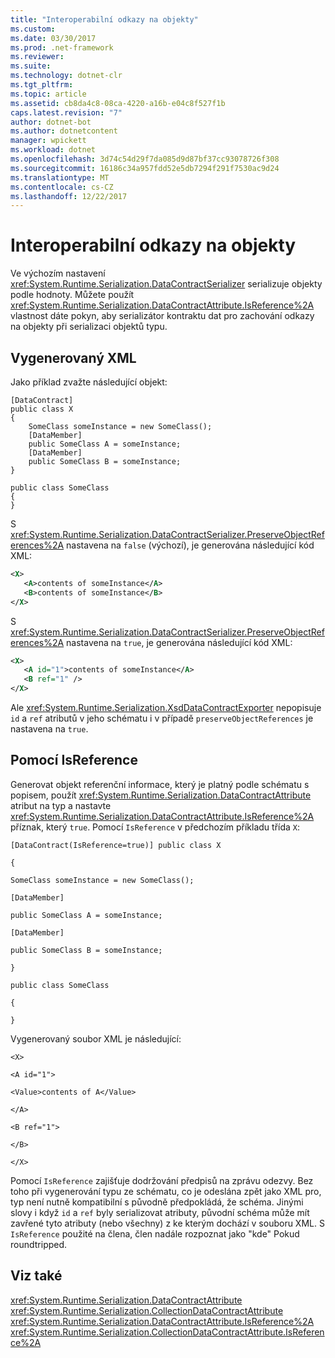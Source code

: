 ```yaml
---
title: "Interoperabilní odkazy na objekty"
ms.custom: 
ms.date: 03/30/2017
ms.prod: .net-framework
ms.reviewer: 
ms.suite: 
ms.technology: dotnet-clr
ms.tgt_pltfrm: 
ms.topic: article
ms.assetid: cb8da4c8-08ca-4220-a16b-e04c8f527f1b
caps.latest.revision: "7"
author: dotnet-bot
ms.author: dotnetcontent
manager: wpickett
ms.workload: dotnet
ms.openlocfilehash: 3d74c54d29f7da085d9d87bf37cc93078726f308
ms.sourcegitcommit: 16186c34a957fdd52e5db7294f291f7530ac9d24
ms.translationtype: MT
ms.contentlocale: cs-CZ
ms.lasthandoff: 12/22/2017
---
```

# <a name="interoperable-object-references"></a>Interoperabilní odkazy na objekty
Ve výchozím nastavení <xref:System.Runtime.Serialization.DataContractSerializer> serializuje objekty podle hodnoty. Můžete použít <xref:System.Runtime.Serialization.DataContractAttribute.IsReference%2A> vlastnost dáte pokyn, aby serializátor kontraktu dat pro zachování odkazy na objekty při serializaci objektů typu.  
  
## <a name="generated-xml"></a>Vygenerovaný XML  
 Jako příklad zvažte následující objekt:  
  
```  
[DataContract]  
public class X  
{  
    SomeClass someInstance = new SomeClass();  
    [DataMember]  
    public SomeClass A = someInstance;  
    [DataMember]  
    public SomeClass B = someInstance;  
}  
  
public class SomeClass   
{  
}  
```  
  
 S <xref:System.Runtime.Serialization.DataContractSerializer.PreserveObjectReferences%2A> nastavena na `false` (výchozí), je generována následující kód XML:  
  
```xml  
<X>  
   <A>contents of someInstance</A>  
   <B>contents of someInstance</B>  
</X>  
```  
  
 S <xref:System.Runtime.Serialization.DataContractSerializer.PreserveObjectReferences%2A> nastavena na `true`, je generována následující kód XML:  
  
```xml  
<X>  
   <A id="1">contents of someInstance</A>  
   <B ref="1" />  
</X>  
```  
  
 Ale <xref:System.Runtime.Serialization.XsdDataContractExporter> nepopisuje `id` a `ref` atributů v jeho schématu i v případě `preserveObjectReferences` je nastavena na `true`.  
  
## <a name="using-isreference"></a>Pomocí IsReference  
 Generovat objekt referenční informace, který je platný podle schématu s popisem, použít <xref:System.Runtime.Serialization.DataContractAttribute> atribut na typ a nastavte <xref:System.Runtime.Serialization.DataContractAttribute.IsReference%2A> příznak, který `true`. Pomocí `IsReference` v předchozím příkladu třída `X`:  
  
 `[DataContract(IsReference=true)] public class X`  
  
 `{`  
  
 `SomeClass someInstance = new SomeClass();`  
  
 `[DataMember]`  
  
 `public SomeClass A = someInstance;`  
  
 `[DataMember]`  
  
 `public SomeClass B = someInstance;`  
  
 `}`  
  
 `public class SomeClass`  
  
 `{`  
  
 `}`  
  
 Vygenerovaný soubor XML je následující:  
  
 `<X>`  
  
 `<A id="1">`  
  
 `<Value>contents of A</Value>`  
  
 `</A>`  
  
 `<B ref="1">`  
  
 `</B>`  
  
 `</X>`  
  
 Pomocí `IsReference` zajišťuje dodržování předpisů na zprávu odezvy. Bez toho při vygenerování typu ze schématu, co je odeslána zpět jako XML pro, typ není nutně kompatibilní s původně předpokládá, že schéma. Jinými slovy i když `id` a `ref` byly serializovat atributy, původní schéma může mít zavřené tyto atributy (nebo všechny) z ke kterým dochází v souboru XML. S `IsReference` použité na člena, člen nadále rozpoznat jako "kde" Pokud roundtripped.  
  
## <a name="see-also"></a>Viz také  
 <xref:System.Runtime.Serialization.DataContractAttribute>  
 <xref:System.Runtime.Serialization.CollectionDataContractAttribute>  
 <xref:System.Runtime.Serialization.DataContractAttribute.IsReference%2A>  
 <xref:System.Runtime.Serialization.CollectionDataContractAttribute.IsReference%2A>

